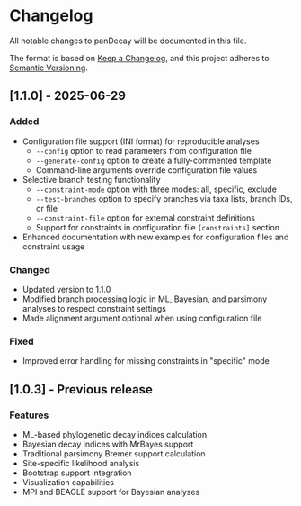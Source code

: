 # Changelog

All notable changes to panDecay will be documented in this file.

The format is based on [Keep a Changelog](https://keepachangelog.com/en/1.0.0/),
and this project adheres to [Semantic Versioning](https://semver.org/spec/v2.0.0.html).

## [1.1.0] - 2025-06-29

### Added
- Configuration file support (INI format) for reproducible analyses
  - `--config` option to read parameters from configuration file
  - `--generate-config` option to create a fully-commented template
  - Command-line arguments override configuration file values
- Selective branch testing functionality
  - `--constraint-mode` option with three modes: all, specific, exclude
  - `--test-branches` option to specify branches via taxa lists, branch IDs, or file
  - `--constraint-file` option for external constraint definitions
  - Support for constraints in configuration file `[constraints]` section
- Enhanced documentation with new examples for configuration files and constraint usage

### Changed
- Updated version to 1.1.0
- Modified branch processing logic in ML, Bayesian, and parsimony analyses to respect constraint settings
- Made alignment argument optional when using configuration file

### Fixed
- Improved error handling for missing constraints in "specific" mode

## [1.0.3] - Previous release

### Features
- ML-based phylogenetic decay indices calculation
- Bayesian decay indices with MrBayes support
- Traditional parsimony Bremer support calculation
- Site-specific likelihood analysis
- Bootstrap support integration
- Visualization capabilities
- MPI and BEAGLE support for Bayesian analyses